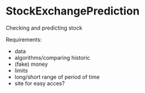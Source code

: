 # StockExchangePrediction
Checking and predicting stock

Requirements:
- data
- algorithms/comparing historic
- (fake) money
- limits
- long/short range of period of time
- site for easy acces?
